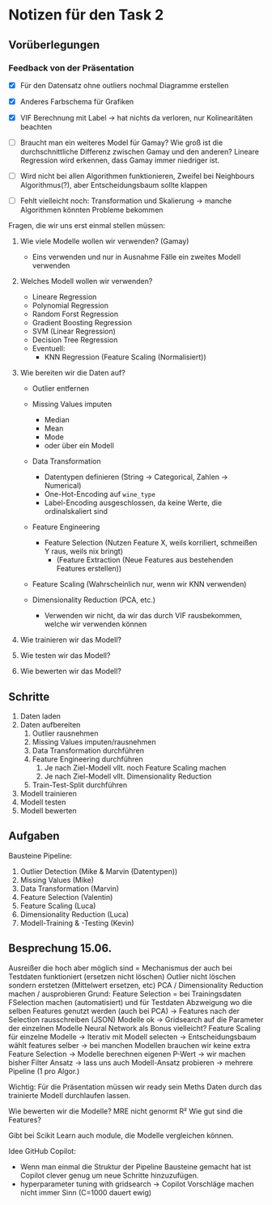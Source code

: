 # Notizen für den Task 2

## Vorüberlegungen

### Feedback von der Präsentation

- [x] Für den Datensatz ohne outliers nochmal Diagramme erstellen

- [x] Anderes Farbschema für Grafiken

- [x] VIF Berechnung mit Label -> hat nichts da verloren, nur Kolinearitäten beachten

- [ ] Braucht man ein weiteres Model für Gamay? Wie groß ist die durchschnittliche Differenz zwischen Gamay und den anderen? Lineare Regression wird erkennen, dass Gamay immer niedriger ist.

- [ ] Wird nicht bei allen Algorithmen funktionieren, Zweifel bei Neighbours Algorithmus(?), aber Entscheidungsbaum sollte klappen

- [ ] Fehlt vielleicht noch: Transformation und Skalierung -> manche Algorithmen könnten Probleme bekommen

Fragen, die wir uns erst einmal stellen müssen:

1. Wie viele Modelle wollen wir verwenden? (Gamay)
   - Eins verwenden und nur in Ausnahme Fälle ein zweites Modell verwenden
2. Welches Modell wollen wir verwenden?

   - Lineare Regression
   - Polynomial Regression
   - Random Forst Regression
   - Gradient Boosting Regression
   - SVM (Linear Regression)
   - Decision Tree Regression
   - Eventuell:
     - KNN Regression (Feature Scaling (Normalisiert))

3. Wie bereiten wir die Daten auf?

   - Outlier entfernen
   - Missing Values imputen
     - Median
     - Mean
     - Mode
     - oder über ein Modell
   - Data Transformation

     - Datentypen definieren (String -> Categorical, Zahlen -> Numerical)
     - One-Hot-Encoding auf `wine_type`
     - Label-Encoding ausgeschlossen, da keine Werte, die ordinalskaliert sind

   - Feature Engineering

     - Feature Selection (Nutzen Feature X, weils korriliert, schmeißen Y raus, weils nix bringt)
       - (Feature Extraction (Neue Features aus bestehenden Features erstellen))

   - Feature Scaling (Wahrscheinlich nur, wenn wir KNN verwenden)

   - Dimensionality Reduction (PCA, etc.)
     - Verwenden wir nicht, da wir das durch VIF rausbekommen, welche wir verwenden können

4. Wie trainieren wir das Modell?
5. Wie testen wir das Modell?
6. Wie bewerten wir das Modell?

## Schritte

1. Daten laden
2. Daten aufbereiten
   1. Outlier rausnehmen
   2. Missing Values imputen/rausnehmen
   3. Data Transformation durchführen
   4. Feature Engineering durchführen
      1. Je nach Ziel-Modell vllt. noch Feature Scaling machen
      2. Je nach Ziel-Modell vllt. Dimensionality Reduction
   5. Train-Test-Split durchführen
3. Modell trainieren
4. Modell testen
5. Modell bewerten

## Aufgaben

Bausteine Pipeline:

1. Outlier Detection (Mike & Marvin (Datentypen))
2. Missing Values (Mike)
3. Data Transformation (Marvin)
4. Feature Selection (Valentin)
5. Feature Scaling (Luca)
6. Dimensionality Reduction (Luca)
7. Modell-Training & -Testing (Kevin)

## Besprechung 15.06.

Ausreißer die hoch aber möglich sind = Mechanismus der auch bei Testdaten funktioniert (ersetzen nicht löschen)
Outlier nicht löschen sondern erstetzen (Mittelwert ersetzen, etc)
PCA / Dimensionality Reduction machen / ausprobieren Grund: 
Feature Selection = bei Trainingsdaten FSelection machen (automatisiert) und für Testdaten Abzweigung wo die selben Features genutzt werden (auch bei PCA)
-> Features nach der Selection rausschreiben (JSON)
Modelle ok -> Gridsearch auf die Parameter der einzelnen Modelle
Neural Network als Bonus vielleicht?
Feature Scaling für einzelne Modelle 
-> Iterativ mit Modell selecten
-> Entscheidungsbaum wählt features selber
-> bei manchen Modellen brauchen wir keine extra Feature Selection
-> Modelle berechnen eigenen P-Wert
-> wir machen bisher Filter Ansatz
-> lass uns auch Modell-Ansatz probieren
-> mehrere Pipeline (1 pro Algor.)

Wichtig: Für die Präsentation müssen wir ready sein Meths Daten durch das trainierte Modell durchlaufen lassen.

Wie bewerten wir die Modelle?
MRE nicht genormt 
R²
Wie gut sind die Features?

Gibt bei Scikit Learn auch module, die Modelle vergleichen können.


Idee GitHub Copilot:
- Wenn man einmal die Struktur der Pipeline Bausteine gemacht hat ist Copilot clever genug um neue Schritte hinzuzufügen.
- hyperparameter tuning with gridsearch -> Copilot Vorschläge machen nicht immer Sinn (C=1000 dauert ewig)